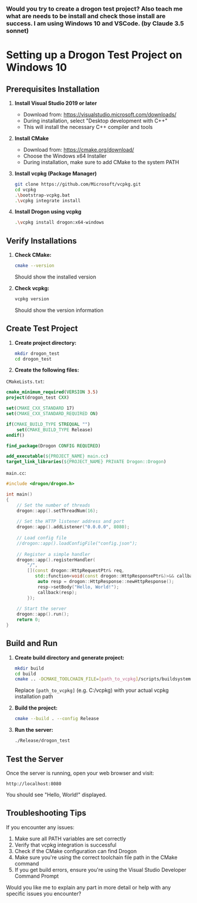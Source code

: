 ### Would you try to create a drogon test project? Also teach me what are needs to be install and check those install are success. I am using Windows 10 and VSCode. (by Claude 3.5 sonnet)

# Setting up a Drogon Test Project on Windows 10

## Prerequisites Installation

1. **Install Visual Studio 2019 or later**
   - Download from: https://visualstudio.microsoft.com/downloads/
   - During installation, select "Desktop development with C++"
   - This will install the necessary C++ compiler and tools

2. **Install CMake**
   - Download from: https://cmake.org/download/
   - Choose the Windows x64 Installer
   - During installation, make sure to add CMake to the system PATH

3. **Install vcpkg (Package Manager)**
   ```bash
   git clone https://github.com/Microsoft/vcpkg.git
   cd vcpkg
   .\bootstrap-vcpkg.bat
   .\vcpkg integrate install
   ```

4. **Install Drogon using vcpkg**
   ```bash
   .\vcpkg install drogon:x64-windows
   ```

## Verify Installations

1. **Check CMake:**
   ```bash
   cmake --version
   ```
   Should show the installed version

2. **Check vcpkg:**
   ```bash
   vcpkg version
   ```
   Should show the version information

## Create Test Project

1. **Create project directory:**
   ```bash
   mkdir drogon_test
   cd drogon_test
   ```

2. **Create the following files:**

`CMakeLists.txt`:
```cmake
cmake_minimum_required(VERSION 3.5)
project(drogon_test CXX)

set(CMAKE_CXX_STANDARD 17)
set(CMAKE_CXX_STANDARD_REQUIRED ON)

if(CMAKE_BUILD_TYPE STREQUAL "")
    set(CMAKE_BUILD_TYPE Release)
endif()

find_package(Drogon CONFIG REQUIRED)

add_executable(${PROJECT_NAME} main.cc)
target_link_libraries(${PROJECT_NAME} PRIVATE Drogon::Drogon)
```

`main.cc`:
```cpp
#include <drogon/drogon.h>

int main()
{
    // Set the number of threads
    drogon::app().setThreadNum(16);
    
    // Set the HTTP listener address and port
    drogon::app().addListener("0.0.0.0", 8080);
    
    // Load config file
    //drogon::app().loadConfigFile("config.json");
    
    // Register a simple handler
    drogon::app().registerHandler(
        "/",
        [](const drogon::HttpRequestPtr& req,
           std::function<void(const drogon::HttpResponsePtr&)>&& callback) {
            auto resp = drogon::HttpResponse::newHttpResponse();
            resp->setBody("Hello, World!");
            callback(resp);
        });
    
    // Start the server
    drogon::app().run();
    return 0;
}
```

## Build and Run

1. **Create build directory and generate project:**
   ```bash
   mkdir build
   cd build
   cmake .. -DCMAKE_TOOLCHAIN_FILE=[path_to_vcpkg]/scripts/buildsystems/vcpkg.cmake
   ```
   Replace `[path_to_vcpkg]` (e.g. C:/vcpkg) with your actual vcpkg installation path

2. **Build the project:**
   ```bash
   cmake --build . --config Release
   ```

3. **Run the server:**
   ```bash
   ./Release/drogon_test
   ```

## Test the Server

Once the server is running, open your web browser and visit:
```
http://localhost:8080
```

You should see "Hello, World!" displayed.

## Troubleshooting Tips

If you encounter any issues:

1. Make sure all PATH variables are set correctly
2. Verify that vcpkg integration is successful
3. Check if the CMake configuration can find Drogon
4. Make sure you're using the correct toolchain file path in the CMake command
5. If you get build errors, ensure you're using the Visual Studio Developer Command Prompt

Would you like me to explain any part in more detail or help with any specific issues you encounter?